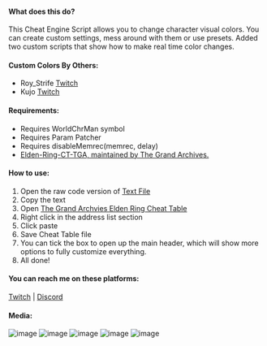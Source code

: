 #### What does this do?
This Cheat Engine Script allows you to change character visual colors. 
You can create custom settings, mess around with them or use presets.
Added two custom scripts that show how to make real time color changes.

#### Custom Colors By Others:
- Roy_Strife [Twitch](https://www.twitch.tv/roy_strife)
- Kujo [Twitch](https://www.twitch.tv/banished_kujo)

#### Requirements:
- Requires WorldChrMan symbol
- Requires Param Patcher
- Requires disableMemrec(memrec, delay)
- [Elden-Ring-CT-TGA, maintained by The Grand Archives.](https://github.com/The-Grand-Archives/Elden-Ring-CT-TGA/releases/tag/v1.10.1)

#### How to use:
1. Open the raw code version of [Text File](https://raw.githubusercontent.com/lndura/phantomColorLua_ER/main/text%20file)
2. Copy the text
3. Open [The Grand Archvies Elden Ring Cheat Table](https://github.com/The-Grand-Archives/Elden-Ring-CT-TGA/releases/tag/v1.10.1)
4. Right click in the address list section
5. Click paste
6. Save Cheat Table file
7. You can tick the box to open up the main header, which will show more options to fully customize everything.
8. All done! 

#### You can reach me on these platforms:
[Twitch](https://www.twitch.tv/indurabeast) | [Discord](https://discordapp.com/users/329992368084484097)


#### Media:
![image](https://github.com/user-attachments/assets/d2c6c594-84ee-4ade-9977-d9bf68a06f13)
![image](https://github.com/user-attachments/assets/6f0f4be6-3b51-448a-a9fc-a563d26f0296)
![image](https://github.com/user-attachments/assets/f3ece8ef-25c5-4498-ae1f-468ba1d2615e)
![image](https://github.com/user-attachments/assets/01ca9e75-289b-4cf2-88d4-83742658bf2c)
![image](https://github.com/user-attachments/assets/c82a904e-ad4d-4e39-ba6b-6e70aa1fde89)
